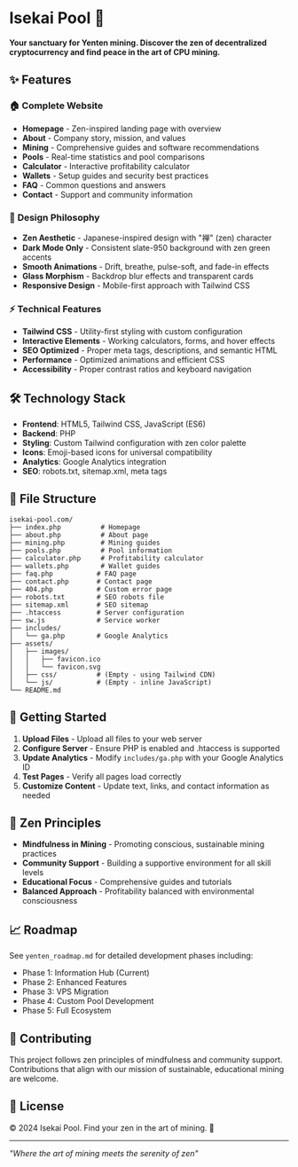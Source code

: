 # Isekai Pool 🌿

**Your sanctuary for Yenten mining. Discover the zen of decentralized cryptocurrency and find peace in the art of CPU mining.**

## ✨ Features

### 🏠 **Complete Website**
- **Homepage** - Zen-inspired landing page with overview
- **About** - Company story, mission, and values
- **Mining** - Comprehensive guides and software recommendations
- **Pools** - Real-time statistics and pool comparisons
- **Calculator** - Interactive profitability calculator
- **Wallets** - Setup guides and security best practices
- **FAQ** - Common questions and answers
- **Contact** - Support and community information

### 🎨 **Design Philosophy**
- **Zen Aesthetic** - Japanese-inspired design with "禅" (zen) character
- **Dark Mode Only** - Consistent slate-950 background with zen green accents
- **Smooth Animations** - Drift, breathe, pulse-soft, and fade-in effects
- **Glass Morphism** - Backdrop blur effects and transparent cards
- **Responsive Design** - Mobile-first approach with Tailwind CSS

### ⚡ **Technical Features**
- **Tailwind CSS** - Utility-first styling with custom configuration
- **Interactive Elements** - Working calculators, forms, and hover effects
- **SEO Optimized** - Proper meta tags, descriptions, and semantic HTML
- **Performance** - Optimized animations and efficient CSS
- **Accessibility** - Proper contrast ratios and keyboard navigation

## 🛠️ Technology Stack

- **Frontend**: HTML5, Tailwind CSS, JavaScript (ES6)
- **Backend**: PHP
- **Styling**: Custom Tailwind configuration with zen color palette
- **Icons**: Emoji-based icons for universal compatibility
- **Analytics**: Google Analytics integration
- **SEO**: robots.txt, sitemap.xml, meta tags

## 📁 File Structure

```
isekai-pool.com/
├── index.php          # Homepage
├── about.php          # About page
├── mining.php         # Mining guides
├── pools.php          # Pool information
├── calculator.php     # Profitability calculator
├── wallets.php        # Wallet guides
├── faq.php           # FAQ page
├── contact.php       # Contact page
├── 404.php           # Custom error page
├── robots.txt        # SEO robots file
├── sitemap.xml       # SEO sitemap
├── .htaccess         # Server configuration
├── sw.js             # Service worker
├── includes/
│   └── ga.php        # Google Analytics
├── assets/
│   ├── images/
│   │   ├── favicon.ico
│   │   └── favicon.svg
│   ├── css/          # (Empty - using Tailwind CDN)
│   └── js/           # (Empty - inline JavaScript)
└── README.md
```

## 🚀 Getting Started

1. **Upload Files** - Upload all files to your web server
2. **Configure Server** - Ensure PHP is enabled and .htaccess is supported
3. **Update Analytics** - Modify `includes/ga.php` with your Google Analytics ID
4. **Test Pages** - Verify all pages load correctly
5. **Customize Content** - Update text, links, and contact information as needed

## 🌿 Zen Principles

- **Mindfulness in Mining** - Promoting conscious, sustainable mining practices
- **Community Support** - Building a supportive environment for all skill levels
- **Educational Focus** - Comprehensive guides and tutorials
- **Balanced Approach** - Profitability balanced with environmental consciousness

## 📈 Roadmap

See `yenten_roadmap.md` for detailed development phases including:
- Phase 1: Information Hub (Current)
- Phase 2: Enhanced Features
- Phase 3: VPS Migration
- Phase 4: Custom Pool Development
- Phase 5: Full Ecosystem

## 🤝 Contributing

This project follows zen principles of mindfulness and community support. Contributions that align with our mission of sustainable, educational mining are welcome.

## 📄 License

© 2024 Isekai Pool. Find your zen in the art of mining. 🌿

---

*"Where the art of mining meets the serenity of zen"*